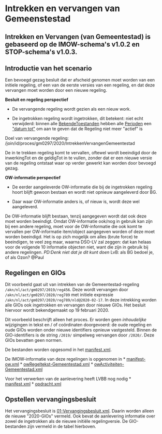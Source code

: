 Intrekken en vervangen van Gemeenstestad
========================================
Intrekken en Vervangen (van Gemeentestad) is gebaseerd op de IMOW-schema's v1.0.2 en STOP-schema's v1.0.3.
----------------------------

Introductie van het scenario
----------------------------

Een bevoegd gezag besluit dat er afscheid genomen moet worden van een initiele
regeling, of een van de eerste versies van een regeling, en dat deze vervangen
moet worden door een nieuwe regeling.

**Besluit en regeling perspectief**

-   De vervangende regeling wordt gezien als een nieuw work.

-   De ingetrokken regeling wordt ingetrokken, dit betekent: niet echt
    verwijderd: binnen alle
    [BekendeToestanden](https://koop.gitlab.io/STOP/standaard/imop-data_xsd_Element_data_BekendeToestand.html)
    hebben alle
    [Perioden](https://koop.gitlab.io/STOP/standaard/imop-data_xsd_Element_data_Periode.html)
    een ["datum
    tot"](https://koop.gitlab.io/STOP/standaard/imop-data_xsd_Element_data_tot.html#tot)
    om aan te geven dat de Regeling niet meer "actief" is

Doel van vervangende regeling:
/join/id/proces/gm0297/2020/IntrekkenVervangenGemeentestad

De in te trekken regeling komt te vervallen, oftewel wordt beeindigd door de
inwerkingTot en de geldigTot in te vullen, zonder dat er een nieuwe versie van
de regeling ontstaat waar op verder gewerkt kan worden door bevoegd gezag.

**OW-informatie perspectief**

-   De eerder aangeleverde OW-informatie die bij de ingetrokken regeling hoort
    blijft gewoon bestaan en wordt niet opnieuw aangeleverd door BG.

-   Daar waar OW-informatie anders is, of nieuw is, wordt deze wel aangeleverd.

De OW-informatie blijft bestaan, tenzij aangegeven wordt dat ook deze moet
worden beeindigt. Omdat OW-informatie ook/nog in gebruik kan zijn bij een andere
regeling, moet voor de OW-informatie die ook komt te vervallen per OW-informatie
item/object aangegeven worden of deze moet worden beeindigd. Het is op zich
mogelijk om alles (brute force) te beeindigen, te veel zeg maar, waarna DSO-LV
zal zeggen: dat kan helaas voor de volgende 10 informatie objecten niet, want
die zijn in gebruik bij andere regelingen. *PD:Denk niet dat je dit kunt doen*
LvB: als BG bedoel je, of als Ozon? \@Paul

Regelingen en GIOs
------------------

Dit voorbeeld gaat uit van intrekken van de Gemeentestad-regeling
`/akn/nl/act/gm0297/2019/reg456`. Deze wordt vervangen door
`/akn/nl/act/gm0297/2020/reg789` met initiele expressie
`/akn/nl/act/gm0297/2020/reg789/nld@2020-02-17`. In deze intrekking worden alle
GIOs ook ingetrokken en vervangen door nieuwe GIOs. Het besluit hiervoor wordt
bekendgemaakt op 19 februari 2020.

Dit voorbeeld beschrijft alleen het proces. Er worden geen *inhoudelijke*
wijzigingen in tekst en / of coördinaten doorgevoerd: de oude regeling en oude
GIOs worden onder nieuwe identifiers opnieuw vastgesteld. Binnen de
GIO-identifiers is de string `/2019/` simpelweg vervangen door `/2020/`. Deze
GIOs bevatten geen normen.

De bestanden worden opgesomd in het
[manifest.xml](02-AanleveringBG/manifest.xml).

De IMOW-informatie van deze regelingen is opgenomen in \*
[manifest-ow.xml](02-AanleveringBG/manifest-ow.xml) \*
[owRegeltekst-Gemeentestad.xml](02-AanleveringBG/owRegeltekst-Gemeentestad.xml)
\*
[owActiviteiten-Gemeentestad.xml](02-AanleveringBG/owActiviteiten-Gemeentestad.xml)

Voor het verwerken van de aanlevering heeft LVBB nog nodig \*
[manifest.xml](02-AanleveringBG/manifest.xml) \*
[opdracht.xml](02-AanleveringBG/opdracht.xml)

Opstellen vervangingsbesluit
----------------------------

Het vervangingsbesluit is
[01-Vervangingsbesluit.xml](02-AanleveringBG/01-Vervangingsbesluit.xml). Daarin
worden alleen de nieuwe "2020-GIOs" vermeld. Ook bevat de aanlevering informatie
over zowel de ingetrokken als de nieuwe initiële regelingversie. De
GIO-bestanden zijn vermeld in de tabel hierboven.
